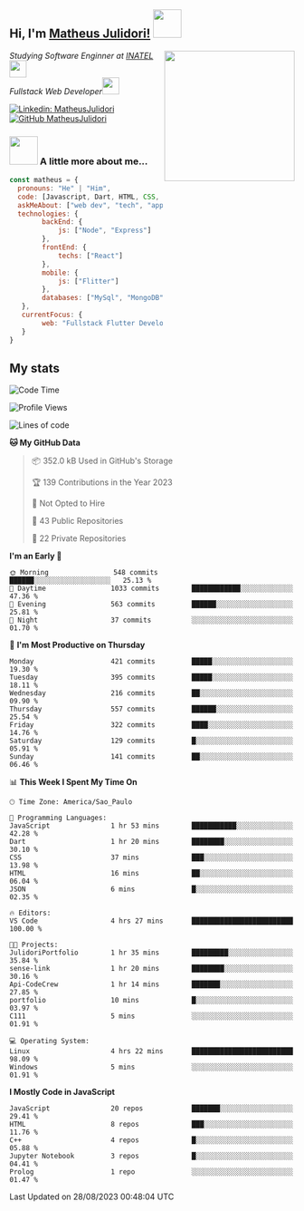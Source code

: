 <h2> Hi, I'm <a href="https://matheusjulidori.github.io" target="_blank">Matheus Julidori!</a> <img src="https://media.giphy.com/media/12oufCB0MyZ1Go/giphy.gif" width="50"></h2>
<img align='right' src="https://media.giphy.com/media/3oKIPnAiaMCws8nOsE/giphy.gif" width="230" height="auto">
<p><em>Studying Software Enginner at <a href="http://www.inatel.br" target="_blank">INATEL</a><img src="https://media.giphy.com/media/fYSnHlufseco8Fh93Z/giphy.gif" width="30"></br>
  Fullstack Web Developer<img src="https://media.giphy.com/media/WUlplcMpOCEmTGBtBW/giphy.gif" width="30">
</em></p>

[![Linkedin: MatheusJulidori](https://img.shields.io/badge/-MatheusJulidori-blue?style=flat-square&logo=Linkedin&logoColor=white&link=https://www.linkedin.com/in/MatheusJulidori/)](https://www.linkedin.com/in/MatheusJulidori/)
[![GitHub MatheusJulidori](https://img.shields.io/github/followers/matheusjulidori?label=follow&style=social)](https://github.com/MatheusJulidori)


### <img src="https://media.giphy.com/media/VgCDAzcKvsR6OM0uWg/giphy.gif" width="50"> A little more about me...  

```javascript
const matheus = {
  pronouns: "He" | "Him",
  code: [Javascript, Dart, HTML, CSS, Python, Java, C++],
  askMeAbout: ["web dev", "tech", "app dev", "games"],
  technologies: {
        backEnd: {
            js: ["Node", "Express"]
        },
        frontEnd: {
            techs: ["React"]
        },
        mobile: {
            js: ["Flitter"]
        },
        databases: ["MySql", "MongoDB","PostgreSQL","MariaDB"],
   },
   currentFocus: {
        web: "Fullstack Flutter Development"
   }
}
```
<h2>My stats</h2>

<!--START_SECTION:waka-->
![Code Time](http://img.shields.io/badge/Code%20Time-324%20hrs%2035%20mins-blue)

![Profile Views](http://img.shields.io/badge/Profile%20Views-5-blue)

![Lines of code](https://img.shields.io/badge/From%20Hello%20World%20I%27ve%20Written-6.9%20million%20lines%20of%20code-blue)

**🐱 My GitHub Data** 

> 📦 352.0 kB Used in GitHub's Storage 
 > 
> 🏆 139 Contributions in the Year 2023
 > 
> 🚫 Not Opted to Hire
 > 
> 📜 43 Public Repositories 
 > 
> 🔑 22 Private Repositories 
 > 
**I'm an Early 🐤** 

```text
🌞 Morning                548 commits         ██████░░░░░░░░░░░░░░░░░░░   25.13 % 
🌆 Daytime                1033 commits        ████████████░░░░░░░░░░░░░   47.36 % 
🌃 Evening                563 commits         ██████░░░░░░░░░░░░░░░░░░░   25.81 % 
🌙 Night                  37 commits          ░░░░░░░░░░░░░░░░░░░░░░░░░   01.70 % 
```
📅 **I'm Most Productive on Thursday** 

```text
Monday                   421 commits         █████░░░░░░░░░░░░░░░░░░░░   19.30 % 
Tuesday                  395 commits         █████░░░░░░░░░░░░░░░░░░░░   18.11 % 
Wednesday                216 commits         ██░░░░░░░░░░░░░░░░░░░░░░░   09.90 % 
Thursday                 557 commits         ██████░░░░░░░░░░░░░░░░░░░   25.54 % 
Friday                   322 commits         ████░░░░░░░░░░░░░░░░░░░░░   14.76 % 
Saturday                 129 commits         █░░░░░░░░░░░░░░░░░░░░░░░░   05.91 % 
Sunday                   141 commits         ██░░░░░░░░░░░░░░░░░░░░░░░   06.46 % 
```


📊 **This Week I Spent My Time On** 

```text
🕑︎ Time Zone: America/Sao_Paulo

💬 Programming Languages: 
JavaScript               1 hr 53 mins        ███████████░░░░░░░░░░░░░░   42.28 % 
Dart                     1 hr 20 mins        ████████░░░░░░░░░░░░░░░░░   30.10 % 
CSS                      37 mins             ███░░░░░░░░░░░░░░░░░░░░░░   13.98 % 
HTML                     16 mins             ██░░░░░░░░░░░░░░░░░░░░░░░   06.04 % 
JSON                     6 mins              █░░░░░░░░░░░░░░░░░░░░░░░░   02.35 % 

🔥 Editors: 
VS Code                  4 hrs 27 mins       █████████████████████████   100.00 % 

🐱‍💻 Projects: 
JulidoriPortfolio        1 hr 35 mins        █████████░░░░░░░░░░░░░░░░   35.84 % 
sense-link               1 hr 20 mins        ████████░░░░░░░░░░░░░░░░░   30.16 % 
Api-CodeCrew             1 hr 14 mins        ███████░░░░░░░░░░░░░░░░░░   27.85 % 
portfolio                10 mins             █░░░░░░░░░░░░░░░░░░░░░░░░   03.97 % 
C111                     5 mins              ░░░░░░░░░░░░░░░░░░░░░░░░░   01.91 % 

💻 Operating System: 
Linux                    4 hrs 22 mins       █████████████████████████   98.09 % 
Windows                  5 mins              ░░░░░░░░░░░░░░░░░░░░░░░░░   01.91 % 
```

**I Mostly Code in JavaScript** 

```text
JavaScript               20 repos            ███████░░░░░░░░░░░░░░░░░░   29.41 % 
HTML                     8 repos             ███░░░░░░░░░░░░░░░░░░░░░░   11.76 % 
C++                      4 repos             █░░░░░░░░░░░░░░░░░░░░░░░░   05.88 % 
Jupyter Notebook         3 repos             █░░░░░░░░░░░░░░░░░░░░░░░░   04.41 % 
Prolog                   1 repo              ░░░░░░░░░░░░░░░░░░░░░░░░░   01.47 % 
```




 Last Updated on 28/08/2023 00:48:04 UTC
<!--END_SECTION:waka-->
